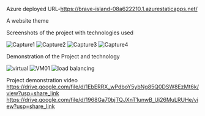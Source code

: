 Azure deployed URL-https://brave-island-08a622210.1.azurestaticapps.net/

A website theme

Screenshots of the project with technologies used

![Capture1](https://user-images.githubusercontent.com/125490548/220375828-61341949-1018-44d1-a9e5-bad4c238e7ae.JPG)
![Capture2](https://user-images.githubusercontent.com/125490548/220375880-bc8e1c69-2ec3-4657-be8c-f2581b237762.JPG)
![Capture3](https://user-images.githubusercontent.com/125490548/220375922-be47b116-4583-4dac-aad4-5ef4f1b58e52.JPG)
![Capture4](https://user-images.githubusercontent.com/125490548/220375948-4a255f5f-b878-4473-b1dd-50ea3ce48f9f.JPG)


Demonstration of the Project and technology

![virtual](https://user-images.githubusercontent.com/125490548/220382926-90461a9b-9a25-44a8-b1c7-489a139584a0.JPG)
![VM01](https://user-images.githubusercontent.com/125490548/220382985-70cca7af-2d52-4c1f-973a-19c5d2294777.JPG)
![load balancing](https://user-images.githubusercontent.com/125490548/220383035-2407adfd-fd38-4498-8fee-9cd4426d3b5d.JPG)

Project demonstration video
https://drive.google.com/file/d/1EbERRX_wPdboY5ybNg85Q0DSW8EzMt6k/view?usp=share_link
https://drive.google.com/file/d/1968Ga70bjTQJXnT1unwB_Uj26MuLRUHe/view?usp=share_link


